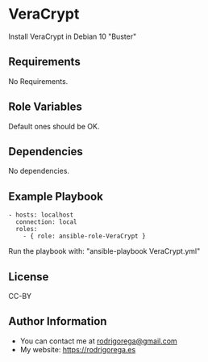 VeraCrypt
=========

Install VeraCrypt in Debian 10 "Buster"

Requirements
------------

No Requirements.

Role Variables
--------------

Default ones should be OK.

Dependencies
------------

No dependencies.

Example Playbook
----------------

    - hosts: localhost
      connection: local
      roles:
        - { role: ansible-role-VeraCrypt }

Run the playbook with: "ansible-playbook VeraCrypt.yml"

License
-------

CC-BY

Author Information
------------------

- You can contact me at rodrigorega@gmail.com
- My website: https://rodrigorega.es
